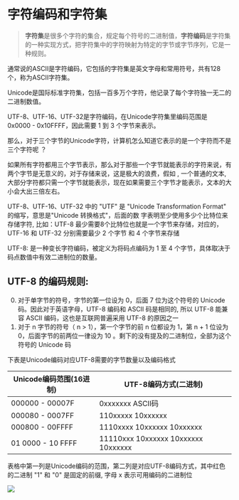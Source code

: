 # 字符编码和字符集

> **字符集**是很多个字符的集合，规定每个符号的二进制值，**字符编码**是字符集的一种实现方式，把字符集中的字符映射为特定的字节或字节序列，它是一种规则。
>

通常说的ASCII是字符编码，它包括的字符集是英文字母和常用符号，共有128个，称为ASCII字符集。

Unicode是国际标准字符集，包括一百多万个字符，他记录了每个字符独一无二的二进制数值。

UTF-8、UTF-16、UTF-32是字符编码，在Unicode字符集里编码范围是 0x0000 - 0x10FFFF，因此需要 1 到 3 个字节来表示。

那么，对于三个字节的Unicode字符，计算机怎么知道它表示的是一个字符而不是三个字符呢 ？

如果所有字符都用三个字节表示，那么对于那些一个字节就能表示的字符来说，有两个字节是无意义的，对于存储来说，这是极大的浪费，假如 , 一个普通的文本, 大部分字符都只需一个字节就能表示，现在如果需要三个字节才能表示，文本的大小会大出三倍左右。

UTF-8、UTF-16、UTF-32 中的 "UTF" 是 "Unicode Transformation Format" 的缩写，意思是"Unicode 转换格式"，后面的数 字表明至少使用多少个比特位来存储字符, 比如：UTF-8 最少需要8个比特位也就是一个字节来存储，对应的， UTF-16 和 UTF-32 分别需要最少 2 个字节 和 4 个字节来存储

UTF-8: 是一种变长字符编码，被定义为将码点编码为 1 至 4 个字节，具体取决于码点数值中有效二进制位的数量。

## UTF-8 的编码规则:

0. 对于单字节的符号，字节的第一位设为 0，后面 7 位为这个符号的 Unicode 码。因此对于英语字母，UTF-8 编码和 ASCII 码是相同的, 所以 UTF-8 能兼容 ASCII 编码，这也是互联网普遍采用 UTF-8 的原因之一
1. 对于 n 字节的符号（ n > 1），第一个字节的前 n 位都设为 1，第 n + 1 位设为 0，后面字节的前两位一律设为 10 。剩下的没有提及的二进制位，全部为这个符号的 Unicode 码

下表是Unicode编码对应UTF-8需要的字节数量以及编码格式

| Unicode编码范围(16进制) | UTF-8编码方式(二进制)               |
| ----------------------- | ----------------------------------- |
| 000000 - 00007F         | 0xxxxxxx ASCII码                    |
| 000080 - 0007FF         | 110xxxxx 10xxxxxx                   |
| 000800 - 00FFFF         | 1110xxxx 10xxxxxx 10xxxxxx          |
| 01 0000 - 10 FFFF       | 11110xxx 10xxxxxx 10xxxxxx 10xxxxxx |

表格中第一列是Unicode编码的范围，第二列是对应UTF-8编码方式，其中红色的二进制 "1" 和 "0" 是固定的前缀, 字母 x 表示可用编码的二进制位

![](http://img.lepecoder.store/20210618145738.png)